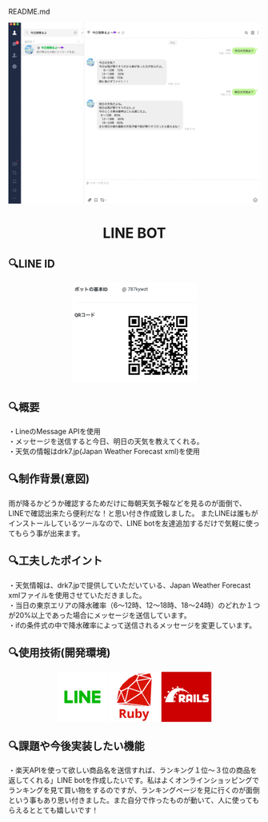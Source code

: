 README.md

![LINE BOT](https://github.com/Daisuke-23/line-bot/blob/master/%E3%82%B9%E3%82%AF%E3%83%AA%E3%83%BC%E3%83%B3%E3%82%B7%E3%83%A7%E3%83%83%E3%83%88%202020-10-07%2014.17.46.png)
<h1 align="center">LINE BOT</h1>


## 🔍LINE ID

<p align="center">
  <a href="LINEロゴ"><img src="https://github.com/Daisuke-23/line-bot/blob/master/%E3%82%B9%E3%82%AF%E3%83%AA%E3%83%BC%E3%83%B3%E3%82%B7%E3%83%A7%E3%83%83%E3%83%88%202020-10-07%2016.52.10.png" height="200px；" /></a></p>

## 🔍概要
・LineのMessage APIを使用<br>
・メッセージを送信すると今日、明日の天気を教えてくれる。<br>
・天気の情報はdrk7.jp(Japan Weather Forecast xml)を使用

## 🔍制作背景(意図)
雨が降るかどうか確認するためだけに毎朝天気予報などを見るのが面倒で、LINEで確認出来たら便利だな！と思い付き作成致しました。
またLINEは誰もがインストールしているツールなので、LINE botを友達追加するだけで気軽に使ってもらう事が出来ます。<br>

## 🔍工夫したポイント
・天気情報は、drk7.jpで提供していただいている、Japan Weather Forecast xmlファイルを使用させていただきました。<br>
・当日の東京エリアの降水確率（6〜12時、12〜18時、18〜24時）のどれか１つが20%以上であった場合にメッセージを送信しています。<br>
・ifの条件式の中で降水確率によって送信されるメッセージを変更しています。

## 🔍使用技術(開発環境)
<p align="center">
  <a href="LINEロゴ"><img src="https://github.com/Daisuke-23/line-bot/blob/master/line_icon_200_v3.jpg" height="100px；" /></a>
  <a href="Rubyロゴ"><img src="https://github.com/Daisuke-23/line-bot/blob/master/%E3%82%BF%E3%82%99%E3%82%A6%E3%83%B3%E3%83%AD%E3%83%BC%E3%83%88%E3%82%99.png" height="100px；" /></a>
  <a href="Railsロゴ"><img src="https://github.com/Daisuke-23/line-bot/blob/master/rails.png" height="100px;" /></a>
</p>


## 🔍課題や今後実装したい機能
・楽天APIを使って欲しい商品名を送信すれば、ランキング１位〜３位の商品を返してくれる」LINE botを作成したいです。私はよくオンラインショッピングでランキングを見て買い物をするのですが、ランキングページを見に行くのが面倒という事もあり思い付きました。また自分で作ったものが動いて、人に使ってもらえるととても嬉しいです！
